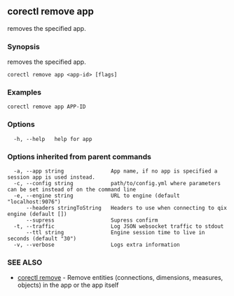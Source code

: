 ## corectl remove app

removes the specified app.

### Synopsis

removes the specified app.

```
corectl remove app <app-id> [flags]
```

### Examples

```
corectl remove app APP-ID
```

### Options

```
  -h, --help   help for app
```

### Options inherited from parent commands

```
  -a, --app string               App name, if no app is specified a session app is used instead.
  -c, --config string            path/to/config.yml where parameters can be set instead of on the command line
  -e, --engine string            URL to engine (default "localhost:9076")
      --headers stringToString   Headers to use when connecting to qix engine (default [])
      --supress                  Supress confirm
  -t, --traffic                  Log JSON websocket traffic to stdout
      --ttl string               Engine session time to live in seconds (default "30")
  -v, --verbose                  Logs extra information
```

### SEE ALSO

* [corectl remove](corectl_remove.md)	 - Remove entities (connections, dimensions, measures, objects) in the app or the app itself

